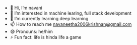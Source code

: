 - 👋 Hi, I’m navani
- 👀 I’m interested in machine learing, full stack development
- 🌱 I’m currently learning deep learning
- 📫 How to reach me navaneetha2006krishnan@gmail.com
- 😄 Pronouns: he/him
- ⚡ Fun fact: life is hinda life a game

<!---
Navani001/Navani001 is a ✨ special ✨ repository because its `README.md` (this file) appears on your GitHub profile.
You can click the Preview link to take a look at your changes.
--->
